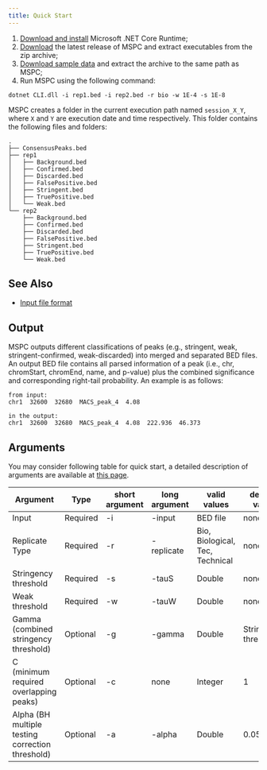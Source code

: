 ```yaml
---
title: Quick Start
---
```


1. [Download and install](https://www.microsoft.com/net/download) Microsoft .NET Core Runtime;
2. [Download](https://github.com/Genometric/MSPC/releases) the latest release of MSPC and extract executables from the zip archive;
3. [Download sample data](https://github.com/Genometric/MSPC/raw/dev/Downloads/demo_data.zip) and extract the archive to the same path as MSPC;
4. Run MSPC using the following command:

```shell
dotnet CLI.dll -i rep1.bed -i rep2.bed -r bio -w 1E-4 -s 1E-8
```

MSPC creates a folder in the current execution path named `session_X_Y`, where `X` and `Y` are execution date and time respectively. This folder contains the following files and folders:

```shell
.
├── ConsensusPeaks.bed
├── rep1
│   ├── Background.bed
│   ├── Confirmed.bed
│   ├── Discarded.bed
│   ├── FalsePositive.bed
│   ├── Stringent.bed
│   ├── TruePositive.bed
│   └── Weak.bed
└── rep2
    ├── Background.bed
    ├── Confirmed.bed
    ├── Discarded.bed
    ├── FalsePositive.bed
    ├── Stringent.bed
    ├── TruePositive.bed
    └── Weak.bed
```

## See Also

- [Input file format](input.md)


## Output
MSPC outputs different classifications of peaks (e.g., stringent, weak, stringent-confirmed, weak-discarded) into merged and separated BED files. An output BED file contains all parsed information of a peak (i.e., chr, chromStart, chromEnd, name, and p-value) plus the combined significance and corresponding right-tail probability. An example is as follows: 

    from input:
    chr1  32600  32680  MACS_peak_4  4.08
    
    in the output:
    chr1  32600  32680  MACS_peak_4  4.08  222.936  46.373


## Arguments
You may consider following table for quick start, a detailed description of arguments are available at [this page](Arguments-in-details).



| Argument | Type | short argument | long argument | valid values | default value |
| -------- | ---- | -------------- | ------------- | ------------ | ------------- |
| Input          | Required | -i | -input | BED file | none |
| Replicate Type | Required | -r | -replicate | Bio, Biological, Tec, Technical | none |
| Stringency threshold | Required | -s | -tauS | Double | none |
| Weak threshold | Required | -w | -tauW | Double | none |
| Gamma (combined stringency threshold) | Optional | -g | -gamma | Double | Stringency threshold |
| C (minimum required overlapping peaks) | Optional | -c | none | Integer | 1 |
| Alpha (BH multiple testing correction threshold) | Optional | -a | -alpha | Double | 0.05 |
